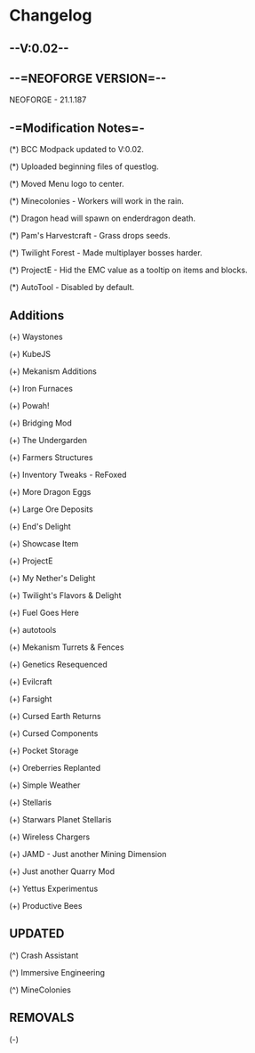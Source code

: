 # Changelog

## **--V:0.02--**

## **--=NEOFORGE VERSION=--**

NEOFORGE - 21.1.187

## **-=Modification Notes=-**

(*) BCC Modpack updated to V:0.02.

(*) Uploaded beginning files of questlog.

(*) Moved Menu logo to center.

(*) Minecolonies - Workers will work in the rain.

(*) Dragon head will spawn on enderdragon death.

(*) Pam's Harvestcraft - Grass drops seeds.

(*) Twilight Forest - Made multiplayer bosses harder.

(*) ProjectE - Hid the EMC value as a tooltip on items and blocks.

(*) AutoTool - Disabled by default.
 
## **Additions**

(+) Waystones

(+) KubeJS

(+) Mekanism Additions

(+) Iron Furnaces

(+) Powah!

(+) Bridging Mod

(+) The Undergarden

(+) Farmers Structures

(+) Inventory Tweaks - ReFoxed

(+) More Dragon Eggs

(+) Large Ore Deposits

(+) End's Delight

(+) Showcase Item

(+) ProjectE

(+) My Nether's Delight

(+) Twilight's Flavors & Delight

(+) Fuel Goes Here

(+) autotools

(+) Mekanism Turrets & Fences

(+) Genetics Resequenced

(+) Evilcraft

(+) Farsight

(+) Cursed Earth Returns

(+) Cursed Components

(+) Pocket Storage

(+) Oreberries Replanted

(+) Simple Weather

(+) Stellaris

(+) Starwars Planet Stellaris

(+) Wireless Chargers

(+) JAMD - Just another Mining Dimension

(+) Just another Quarry Mod

(+) Yettus Experimentus

(+) Productive Bees

## **UPDATED**

(^) Crash Assistant

(^) Immersive Engineering

(^) MineColonies

## **REMOVALS**

(-)
